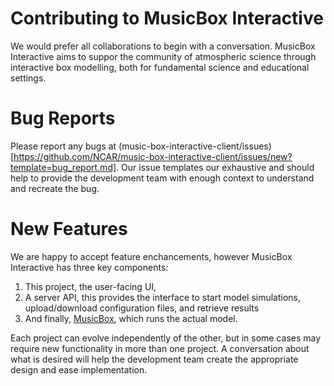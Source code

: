 # Contributing to MusicBox Interactive

We would prefer all collaborations to begin with a conversation. MusicBox Interactive aims to suppor the community of atmospheric science through interactive box modelling, both for fundamental science and educational settings.

# Bug Reports

Please report any bugs at (music-box-interactive-client/issues)[https://github.com/NCAR/music-box-interactive-client/issues/new?template=bug_report.md]. Our issue templates our exhaustive and should help to provide the development team
with enough context to understand and recreate the bug.

# New Features

We are happy to accept feature enchancements, however MusicBox Interactive has three key components:

1. This project, the user-facing UI,
2. A server API, this provides the interface to start model simulations, upload/download configuration files, and retrieve results
3. And finally, [MusicBox](https://github.com/NCAR/music-box), which runs the actual model. 

Each project can evolve independently of the other, but in some cases may require new functionality in more than one project. A conversation about what is desired will help the development team create the appropriate design and ease implementation.
